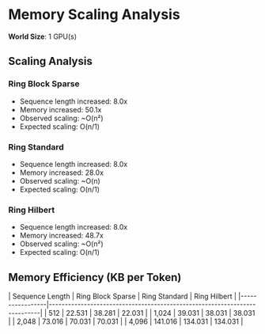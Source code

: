 # Memory Scaling Analysis

**World Size**: 1 GPU(s)

## Scaling Analysis


### Ring Block Sparse

- Sequence length increased: 8.0x
- Memory increased: 50.1x
- Observed scaling: ~O(n²)
- Expected scaling: O(n/1)

### Ring Standard

- Sequence length increased: 8.0x
- Memory increased: 28.0x
- Observed scaling: ~O(n)
- Expected scaling: O(n/1)

### Ring Hilbert

- Sequence length increased: 8.0x
- Memory increased: 48.7x
- Observed scaling: ~O(n²)
- Expected scaling: O(n/1)

## Memory Efficiency (KB per Token)

| Sequence Length | Ring Block Sparse | Ring Standard | Ring Hilbert |
|-----------------|---------------------------------------------------------------------------|
|             512 |                  22.531 |                  38.281 |                  22.031 |
|           1,024 |                  39.031 |                  38.031 |                  38.031 |
|           2,048 |                  73.016 |                  70.031 |                  70.031 |
|           4,096 |                 141.016 |                 134.031 |                 134.031 |

